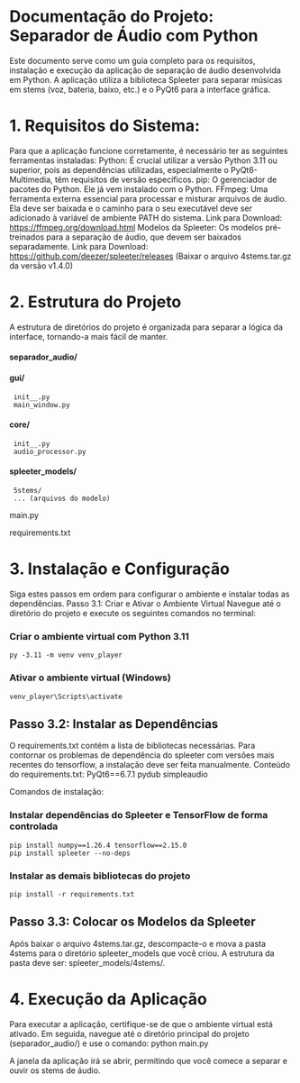 # Documentação do Projeto: Separador de Áudio com Python
Este documento serve como um guia completo para os requisitos, instalação e execução da aplicação de separação de áudio desenvolvida em Python. A aplicação utiliza a biblioteca Spleeter para separar músicas em stems (voz, bateria, baixo, etc.) e o PyQt6 para a interface gráfica.
# 1. Requisitos do Sistema:

Para que a aplicação funcione corretamente, é necessário ter as seguintes ferramentas instaladas:
Python: É crucial utilizar a versão Python 3.11 ou superior, pois as dependências utilizadas, especialmente o PyQt6-Multimedia, têm requisitos de versão específicos.
pip: O gerenciador de pacotes do Python. Ele já vem instalado com o Python.
FFmpeg: Uma ferramenta externa essencial para processar e misturar arquivos de áudio. Ela deve ser baixada e o caminho para o seu executável deve ser adicionado à variável de ambiente PATH do sistema.
Link para Download: https://ffmpeg.org/download.html
Modelos da Spleeter: Os modelos pré-treinados para a separação de áudio, que devem ser baixados separadamente.
Link para Download: https://github.com/deezer/spleeter/releases (Baixar o arquivo 4stems.tar.gz da versão v1.4.0)

# 2. Estrutura do Projeto

A estrutura de diretórios do projeto é organizada para separar a lógica da interface, tornando-a mais fácil de manter.

#### separador_audio/
#### gui/
     init__.py
     main_window.py
#### core/
     init__.py
     audio_processor.py
#### spleeter_models/
     5stems/
     ... (arquivos do modelo)
main.py

requirements.txt



# 3. Instalação e Configuração
Siga estes passos em ordem para configurar o ambiente e instalar todas as dependências.
     Passo 3.1: Criar e Ativar o Ambiente Virtual
Navegue até o diretório do projeto e execute os seguintes comandos no terminal:
### Criar o ambiente virtual com Python 3.11
    py -3.11 -m venv venv_player

### Ativar o ambiente virtual (Windows)
    venv_player\Scripts\activate



## Passo 3.2: Instalar as Dependências
O requirements.txt contém a lista de bibliotecas necessárias. Para contornar os problemas de dependência do spleeter com versões mais recentes do tensorflow, a instalação deve ser feita manualmente.
Conteúdo do requirements.txt:
PyQt6==6.7.1
pydub
simpleaudio



Comandos de instalação:
### Instalar dependências do Spleeter e TensorFlow de forma controlada
    pip install numpy==1.26.4 tensorflow==2.15.0
    pip install spleeter --no-deps

### Instalar as demais bibliotecas do projeto
    pip install -r requirements.txt



## Passo 3.3: Colocar os Modelos da Spleeter
Após baixar o arquivo 4stems.tar.gz, descompacte-o e mova a pasta 4stems para o diretório spleeter_models que você criou. A estrutura da pasta deve ser: spleeter_models/4stems/.
# 4. Execução da Aplicação
Para executar a aplicação, certifique-se de que o ambiente virtual está ativado. Em seguida, navegue até o diretório principal do projeto (separador_audio/) e use o comando:
python main.py


A janela da aplicação irá se abrir, permitindo que você comece a separar e ouvir os stems de áudio.
